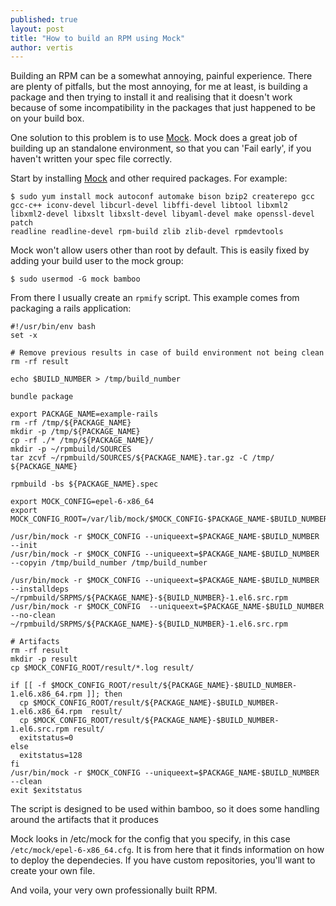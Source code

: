 ```yaml
---
published: true
layout: post
title: "How to build an RPM using Mock"
author: vertis
---
```


Building an RPM can be a somewhat annoying, painful experience. There are plenty of pitfalls, but the most annoying, for me at least, is building a package and then trying to install it and realising that it doesn't work because of some incompatibility in the packages that just happened to be on your build box.

One solution to this problem is to use [Mock](http://fedoraproject.org/wiki/Projects/Mock "The Mock Project"). Mock does a great job of building up an standalone environment, so that you can 'Fail early', if you haven't written your spec file correctly.

Start by installing [Mock](http://fedoraproject.org/wiki/Projects/Mock "The Mock Project") and other required packages. For example:
```shell 
$ sudo yum install mock autoconf automake bison bzip2 createrepo gcc gcc-c++ iconv-devel libcurl-devel libffi-devel libtool libxml2
libxml2-devel libxslt libxslt-devel libyaml-devel make openssl-devel patch
readline readline-devel rpm-build zlib zlib-devel rpmdevtools
```

Mock won't allow users other than root by default. This is easily fixed by adding your build user to the mock group:
```shell 
$ sudo usermod -G mock bamboo
```

From there I usually create an `rpmify` script. This example comes from packaging a rails application:

```shell
#!/usr/bin/env bash
set -x

# Remove previous results in case of build environment not being clean
rm -rf result

echo $BUILD_NUMBER > /tmp/build_number

bundle package

export PACKAGE_NAME=example-rails
rm -rf /tmp/${PACKAGE_NAME}
mkdir -p /tmp/${PACKAGE_NAME}
cp -rf ./* /tmp/${PACKAGE_NAME}/
mkdir -p ~/rpmbuild/SOURCES
tar zcvf ~/rpmbuild/SOURCES/${PACKAGE_NAME}.tar.gz -C /tmp/ ${PACKAGE_NAME}

rpmbuild -bs ${PACKAGE_NAME}.spec

export MOCK_CONFIG=epel-6-x86_64
export MOCK_CONFIG_ROOT=/var/lib/mock/$MOCK_CONFIG-$PACKAGE_NAME-$BUILD_NUMBER

/usr/bin/mock -r $MOCK_CONFIG --uniqueext=$PACKAGE_NAME-$BUILD_NUMBER --init
/usr/bin/mock -r $MOCK_CONFIG --uniqueext=$PACKAGE_NAME-$BUILD_NUMBER --copyin /tmp/build_number /tmp/build_number

/usr/bin/mock -r $MOCK_CONFIG --uniqueext=$PACKAGE_NAME-$BUILD_NUMBER --installdeps ~/rpmbuild/SRPMS/${PACKAGE_NAME}-${BUILD_NUMBER}-1.el6.src.rpm
/usr/bin/mock -r $MOCK_CONFIG  --uniqueext=$PACKAGE_NAME-$BUILD_NUMBER --no-clean ~/rpmbuild/SRPMS/${PACKAGE_NAME}-${BUILD_NUMBER}-1.el6.src.rpm

# Artifacts
rm -rf result
mkdir -p result
cp $MOCK_CONFIG_ROOT/result/*.log result/

if [[ -f $MOCK_CONFIG_ROOT/result/${PACKAGE_NAME}-$BUILD_NUMBER-1.el6.x86_64.rpm ]]; then
  cp $MOCK_CONFIG_ROOT/result/${PACKAGE_NAME}-$BUILD_NUMBER-1.el6.x86_64.rpm  result/
  cp $MOCK_CONFIG_ROOT/result/${PACKAGE_NAME}-$BUILD_NUMBER-1.el6.src.rpm result/
  exitstatus=0
else
  exitstatus=128
fi
/usr/bin/mock -r $MOCK_CONFIG --uniqueext=$PACKAGE_NAME-$BUILD_NUMBER --clean
exit $exitstatus
```

The script is designed to be used within bamboo, so it does some handling around the artifacts that it produces

Mock looks in /etc/mock for the config that you specify, in this case `/etc/mock/epel-6-x86_64.cfg`. It is from here that it finds information on how to deploy the dependecies. If you have custom repositories, you'll want to create your own file.

And voila, your very own professionally built RPM.
